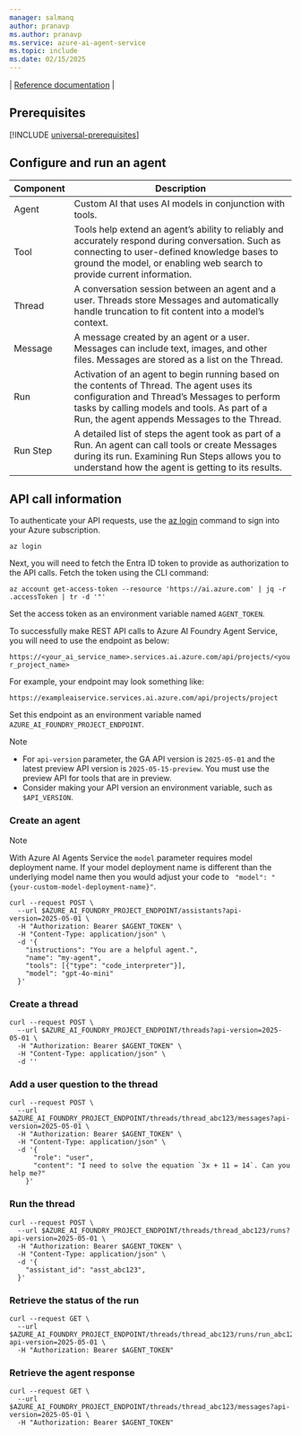 ```yaml
---
manager: salmanq
author: pranavp
ms.author: pranavp
ms.service: azure-ai-agent-service
ms.topic: include
ms.date: 02/15/2025
---
```

| [Reference documentation](../../openai/assistants-reference.md) |

## Prerequisites

[!INCLUDE [universal-prerequisites](universal-prerequisites.md)]



## Configure and run an agent

| Component | Description                                                                                                                                                                                                                               |
| --------- | ----------------------------------------------------------------------------------------------------------------------------------------------------------------------------------------------------------------------------------------- |
| Agent     | Custom AI that uses AI models in conjunction with tools.                                                                                                                                                                                  |
| Tool      | Tools help extend an agent’s ability to reliably and accurately respond during conversation. Such as connecting to user-defined knowledge bases to ground the model, or enabling web search to provide current information.               |
| Thread    | A conversation session between an agent and a user. Threads store Messages and automatically handle truncation to fit content into a model’s context.                                                                                     |
| Message   | A message created by an agent or a user. Messages can include text, images, and other files. Messages are stored as a list on the Thread.                                                                                                 |
| Run       | Activation of an agent to begin running based on the contents of Thread. The agent uses its configuration and Thread’s Messages to perform tasks by calling models and tools. As part of a Run, the agent appends Messages to the Thread. |
| Run Step  | A detailed list of steps the agent took as part of a Run. An agent can call tools or create Messages during its run. Examining Run Steps allows you to understand how the agent is getting to its results.                                |

## API call information

To authenticate your API requests, use the [az login](/cli/azure/authenticate-azure-cli-interactively) command to sign into your Azure subscription.

```azurecli
az login
```

Next, you will need to fetch the Entra ID token to provide as authorization to the API calls. Fetch the token using the CLI command:
```azurecli
az account get-access-token --resource 'https://ai.azure.com' | jq -r .accessToken | tr -d '"'
```
Set the access token as an environment variable named `AGENT_TOKEN`.

To successfully make REST API calls to Azure AI Foundry Agent Service, you will need to use the endpoint as below:

`https://<your_ai_service_name>.services.ai.azure.com/api/projects/<your_project_name>`

For example, your endpoint may look something like:

`https://exampleaiservice.services.ai.azure.com/api/projects/project`

Set this endpoint as an environment variable named `AZURE_AI_FOUNDRY_PROJECT_ENDPOINT`.

> [!NOTE]
> * For `api-version` parameter, the GA API version is `2025-05-01` and the latest preview API version is `2025-05-15-preview`. You must use the preview API for tools that are in preview. 
> * Consider making your API version an environment variable, such as `$API_VERSION`.

### Create an agent

> [!NOTE]
> With Azure AI Agents Service the `model` parameter requires model deployment name. If your model deployment name is different than the underlying model name then you would adjust your code to ` "model": "{your-custom-model-deployment-name}"`.

```console
curl --request POST \
  --url $AZURE_AI_FOUNDRY_PROJECT_ENDPOINT/assistants?api-version=2025-05-01 \
  -H "Authorization: Bearer $AGENT_TOKEN" \
  -H "Content-Type: application/json" \
  -d '{
    "instructions": "You are a helpful agent.",
    "name": "my-agent",
    "tools": [{"type": "code_interpreter"}],
    "model": "gpt-4o-mini"
  }'
```

### Create a thread

```console
curl --request POST \
  --url $AZURE_AI_FOUNDRY_PROJECT_ENDPOINT/threads?api-version=2025-05-01 \
  -H "Authorization: Bearer $AGENT_TOKEN" \
  -H "Content-Type: application/json" \
  -d ''
```

### Add a user question to the thread

```console
curl --request POST \
  --url $AZURE_AI_FOUNDRY_PROJECT_ENDPOINT/threads/thread_abc123/messages?api-version=2025-05-01 \
  -H "Authorization: Bearer $AGENT_TOKEN" \
  -H "Content-Type: application/json" \
  -d '{
      "role": "user",
      "content": "I need to solve the equation `3x + 11 = 14`. Can you help me?"
    }'
```

### Run the thread

```console
curl --request POST \
  --url $AZURE_AI_FOUNDRY_PROJECT_ENDPOINT/threads/thread_abc123/runs?api-version=2025-05-01 \
  -H "Authorization: Bearer $AGENT_TOKEN" \
  -H "Content-Type: application/json" \
  -d '{
    "assistant_id": "asst_abc123",
  }'
```

### Retrieve the status of the run

```console
curl --request GET \
  --url $AZURE_AI_FOUNDRY_PROJECT_ENDPOINT/threads/thread_abc123/runs/run_abc123?api-version=2025-05-01 \
  -H "Authorization: Bearer $AGENT_TOKEN"
```

### Retrieve the agent response

```console
curl --request GET \
  --url $AZURE_AI_FOUNDRY_PROJECT_ENDPOINT/threads/thread_abc123/messages?api-version=2025-05-01 \
  -H "Authorization: Bearer $AGENT_TOKEN"
```
